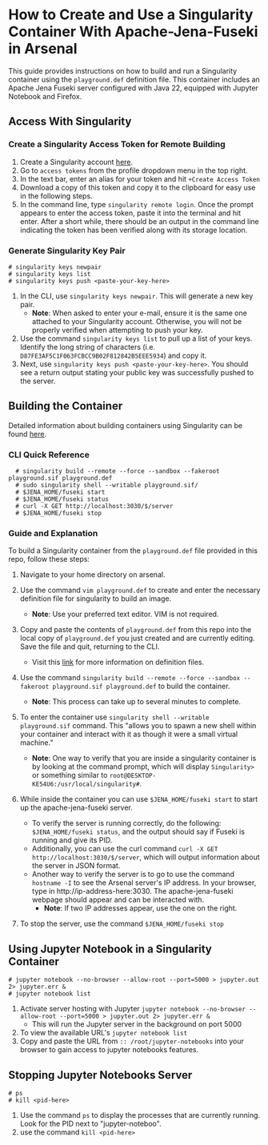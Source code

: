 # How to Create and Use a Singularity Container With Apache-Jena-Fuseki in Arsenal

This guide provides instructions on how to build and run a Singularity container using the `playground.def` definition file. This container includes an Apache Jena Fuseki server configured with Java 22, equipped with Jupyter Notebook and Firefox.

## Access With Singularity

### Create a Singularity Access Token for Remote Building

1. Create a Singularity account [here](https://cloud.sylabs.io).
2. Go to `access tokens` from the profile dropdown menu in the top right.
3. In the text bar, enter an alias for your token and hit `+Create Access Token`
4. Download a copy of this token and copy it to the clipboard for easy use in the following steps.
5. In the command line, type `singularity remote login`. Once the prompt appears to enter the access token, paste it into the terminal and hit enter. After a short while, there should be an output in the command line indicating the token has been verified along with its storage location.

### Generate Singularity Key Pair

```
# singularity keys newpair
# singularity keys list
# singularity keys push <paste-your-key-here>
```

1. In the CLI, use `singularity keys newpair`. This will generate a new key pair.
   - **Note**: When asked to enter your e-mail, ensure it is the same one attached to your Singularity account. Otherwise, you will not be properly verified when attempting to push your key.
2. Use the command `singularity keys list` to pull up a list of your keys. Identify the long string of characters (i.e. `D87FE3AF5C1F063FCBCC9B02F812842B5EEE5934`) and copy it.
3. Next, use `singularity keys push <paste-your-key-here>`. You should see a return output stating your public key was successfully pushed to the server.

## Building the Container

Detailed information about building containers using Singularity can be found [here](https://docs.sylabs.io/guides/latest/user-guide/build_a_container.html).

### CLI Quick Reference

```
  # singularity build --remote --force --sandbox --fakeroot playground.sif playground.def
  # sudo singularity shell --writable playground.sif/
  # $JENA_HOME/fuseki start
  # $JENA_HOME/fuseki status
  # curl -X GET http://localhost:3030/$/server
  # $JENA_HOME/fuseki stop
```

### Guide and Explanation

To build a Singularity container from the `playground.def` file provided in this repo, follow these steps:

1. Navigate to your home directory on arsenal.
2. Use the command `vim playground.def` to create and enter the necessary definition file for singularity to build an image.
   - **Note**: Use your preferred text editor. VIM is not required.
3. Copy and paste the contents of `playground.def` from this repo into the local copy of `playground.def` you just created and are currently editing. Save the file and quit, returning to the CLI.
   - Visit this [link](https://docs.sylabs.io/guides/latest/user-guide/definition_files.html) for more information on definition files.
4. Use the command `singularity build --remote --force --sandbox --fakeroot playground.sif playground.def` to build the container.
   - **Note**: This process can take up to several minutes to complete.
5. To enter the container use `singularity shell --writable playground.sif` command. This "allows you to spawn a new shell within your container and interact with it as though it were a small virtual machine."
   - **Note**: One way to verify that you are inside a singularity container is by looking at the command prompt, which will display `Singularity>` or something similar to `root@DESKTOP-KE54U6:/usr/local/singularity#`.
6. While inside the container you can use `$JENA_HOME/fuseki start` to start up the apache-jena-fuseki server.

   - To verify the server is running correctly, do the following: `$JENA_HOME/fuseki status`, and the output should say if Fuseki is running and give its PID.
   - Additionally, you can use the curl command `curl -X GET http://localhost:3030/$/server`, which will output information about the server in JSON format.
   - Another way to verify the server is to go to use the command `hostname -I` to see the Arsenal server's IP address. In your browser, type in http://ip-address-here:3030. The apache-jena-fuseki webpage should appear and can be interacted with.
     - **Note**: If two IP addresses appear, use the one on the right.

7. To stop the server, use the command `$JENA_HOME/fuseki stop`

## Using Jupyter Notebook in a Singularity Container

```
# jupyter notebook --no-browser --allow-root --port=5000 > jupyter.out 2> jupyter.err &
# jupyter notebook list
```

1. Activate server hosting with Jupyter `jupyter notebook --no-browser --allow-root --port=5000 > jupyter.out 2> jupyter.err &`
   - This will run the Jupyter server in the background on port 5000
2. To view the available URL's `jupyter notebook list`
3. Copy and paste the URL from `:: /root/jupyter-notebooks` into your browser to gain access to jupyter notebooks features.

## Stopping Jupyter Notebooks Server

```
# ps
# kill <pid-here>
```

1. Use the command `ps` to display the processes that are currently running. Look for the PID next to "jupyter-noteboo".
2. use the command `kill <pid-here>`
